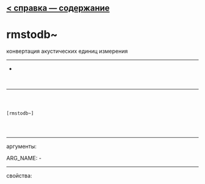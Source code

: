 [< справка — содержание](ceammc_lib.html)
---

# rmstodb~


конвертация акустических единиц измерения

---

-
<br>


---


```



[rmstodb~]


            
```

---
аргументы:

ARG_NAME: -<br>

---
свойства:


